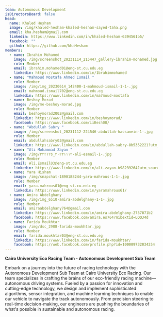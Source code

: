 ```yaml
---
team: Autonomous Development
isDirectorsBoard: false
head:
  name: Khaled Hesham
  image: /img/khaled-hesham-khaled-hesham-sayed-taha.png
  email: kha.hesham@gmail.com
  linkedin: https://www.linkedin.com/in/khaled-hesham-6394561b5/
  facebook: ""
  github: https://github.com/khaHesham
members:
  - name: Ibrahim Mohamed
    image: /img/screenshot_20231114_215447_gallery-ibrahim-mohamed.jpg
    role: Member
    email: ibrahim.mohamed01@eng-st.cu.edu.eg
    linkedin: https://www.linkedin.com/in/1brahimmohamed
  - name: "Mahmoud Mostafa Ahmed Ismail "
    role: Member
    image: /img/img_20230614_142400-1-mahmoud-ismail-1-1-.jpg
    email: mahmoud.ismail702@eng-st.cu.edu.eg
    linkedin: https://www.linkedin.com/in/ma7moud-mostafa
  - name: Beshoy Morad
    image: /img/me-beshoy-morad.jpg
    role: Member
    email: beshoymorad2002@gmail.com
    linkedin: https://www.linkedin.com/in/beshoymorad/
    facebook: https://www.facebook.com/iiBesh00/
  - name: "Abdullah Sabry "
    image: /img/screenshot_20231112-224546-abdullah-hassanein-1-.jpg
    role: Member
    email: abdullahsabry02@gmail.com
    linkedin: https://www.linkedin.com/in/abdullah-sabry-8b5352221?utm_source=share&utm_campaign=share_via&utm_content=profile&utm_medium=android_app
  - name: "Ali Mohammad Zayan "
    image: /img/٢٠٢٣١١١٢_٢٢٢١٢٥-ali-esmail-1-.jpg
    role: Member
    email: Ali.Esmail03@eng-st.cu.edu.eg
    linkedin: https://www.linkedin.com/in/ali-zayan-b98239264?utm_source=share&utm_campaign=share_via&utm_content=profile&utm_medium=android_app
  - name: Yara Hisham
    image: /img/snapchat-1890188244-yara-mahrous-1-1-.jpg
    role: Member
    email: yara.mahrous01@eng-st.cu.edu.eg
    linkedin: https://www.linkedin.com/in/yaramahrous61/
  - name: Amira Abdelghany
    image: /img/img_6510-amira-abdelghany-1-1-.jpg
    role: Member
    email: amiraabdelghany764@gmail.com
    linkedin: https://www.linkedin.com/in/amira-abdelghany-2757071b2
    facebook: https://www.facebook.com/amira.es764?mibextid=LQQJ4d
  - name: Farida Moukhtar
    image: /img/dsc_2988-farida-moukhtar.jpg
    role: Member
    email: farida.moukhtar03@eng-st.cu.edu.eg
    linkedin: https://www.linkedin.com/in/farida-moukhtar/
    facebook: https://web.facebook.com/profile.php?id=100009732034254
---
```

**Cairo University Eco Racing Team - Autonomous Development Sub Team**

Embark on a journey into the future of racing technology with the Autonomous Development Sub Team at Cairo University Eco Racing. Our team specializes in crafting the brains of our eco-friendly racing machine—autonomous driving systems. Fueled by a passion for innovation and cutting-edge technology, we design and implement sophisticated algorithms, sensor integration, and machine learning techniques to enable our vehicle to navigate the track autonomously. From precision steering to real-time decision-making, our engineers are pushing the boundaries of what's possible in sustainable and autonomous racing.